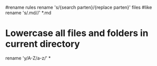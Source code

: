 #rename rules
rename 's/{search parten}/{replace parten}' files
#like
rename 's/\.md//' *.md



# Lowercase all files and folders in current directory
rename 'y/A-Z/a-z/' *
